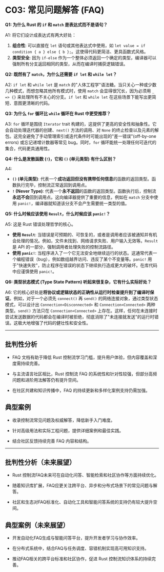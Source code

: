 # C03: 常见问题解答 (FAQ)

**Q1: 为什么 Rust 的 `if` 和 `match` 是表达式而不是语句？**

A1: 将它们设计成表达式有两大好处：

1. **组合性**: 可以直接在 `let` 语句或其他表达式中使用，如 `let value = if condition { a } else { b };`。这使得代码更简洁、更具函数式风格。
2. **类型安全**: 因为 `if-else` 作为一个整体必须返回一个确定的类型，编译器可以强制所有分支返回相同的类型，从而在编译时捕获逻辑错误。

**Q2: 既然有了 `match`，为什么还需要 `if let` 和 `while let`？**

A2: `if let` 和 `while let` 是 `match` 的"人体工程学"语法糖。当只关心一种或少数几种模式，而想忽略其他所有模式时，使用 `match` 会显得很冗长，因为必须用 `_ => {}` 来处理所有不关心的分支。`if let` 和 `while let` 在这些场景下能写出更简短、意图更清晰的代码。

**Q3: 为什么 `for` 循环比 `while` 循环在 Rust 中更受推荐？**

A3: `for` 循环是围绕 `Iterator` trait 构建的，这提供了更高的安全性和抽象性。它会自动处理迭代器的创建、`next()` 方法的调用、对 `None` 的终止检查以及元素的解包。这完全避免了手动管理索引或迭代条件时可能出现的"差一错误"(off-by-one errors) 或忘记递增计数器等常见 bug。同时，`for` 循环能统一处理任何可迭代的集合，代码更具通用性。

**Q4: 什么是发散函数 (`!`)，它和 `()` (单元类型) 有什么区别？**

A4:

* **`()` (单元类型)**: 代表一个**成功返回但没有携带任何信息**的函数的返回类型。函数执行完毕，控制流正常返回到调用点。
* **`!` (Never Type)**: 代表一个**永不返回**的函数的返回类型。函数执行后，控制流**永远不会**回到调用点。这向编译器提供了重要的信息，例如在 `match` 分支中使用 `panic!`，编译器就知道该分支不会产生需要统一类型的值。

**Q5: 什么时候应该使用 `Result`，什么时候应该 `panic!`？**

A5: 这是 Rust 错误处理哲学的核心。

* **使用 `Result`**: 当错误是可预期的、可恢复的，或者是调用者应该被通知并有机会处理的情况。例如，文件未找到、网络请求失败、用户输入无效等。`Result` 是 API 的一部分，强制调用者处理失败的控制流路径。
* **使用 `panic!`**: 当程序进入了一个它无法安全地继续运行的状态。这通常代表一个编程错误（bug），例如数组越界访问、违反了某个不变量等。`panic!` 用于"快速失败"，防止程序在错误的状态下继续执行造成更大的破坏。在库代码中应谨慎使用 `panic!`。

**Q6: 类型状态模式 (Type State Pattern) 听起来很复杂，它有什么实际好处？**

A6: 它的核心好处是**将协议或逻辑状态的正确性从运行时检查提升到了编译时保证**。例如，对于一个必须先 `connect()` 再 `send()` 的网络连接对象，通过类型状态模式，可以设计出 `Connection<Disconnected>` 和 `Connection<Connected>` 两种类型。`send()` 方法只在 `Connection<Connected>` 上存在。这样，任何在未连接时尝试发送数据的代码都会在编译时被拒绝，彻底消除了"未连接就发送"的运行时错误。这极大地增强了代码的健壮性和安全性。

---

## 批判性分析

* FAQ 文档有助于降低 Rust 控制流学习门槛，提升用户体验，但内容覆盖和深度需持续完善。

* 与主流语言社区相比，Rust 控制流 FAQ 的系统性和针对性较强，但部分高频问题和进阶用法解答仍有提升空间。
* 在社区共建和知识传播中，FAQ 的持续更新和多样化案例支持仍需加强。

## 典型案例

* 收录控制流常见问题及权威解答，降低新手入门难度。

* 针对高级用法和实际工程问题，提供详细案例和最佳实践。
* 结合社区反馈持续完善 FAQ 内容和结构。

---

## 批判性分析（未来展望）

* Rust 控制流FAQ未来可在自动化问答、智能检索和社区协作等方面持续优化。

* 随着知识库扩展，FAQ应更关注跨平台、异步和分布式场景下的常见问题与解答。
* 社区和生态对FAQ标准化、自动化工具和智能问答系统的支持仍有较大提升空间。

## 典型案例（未来展望）

* 开发自动化FAQ生成与智能问答平台，提升开发者学习与协作效率。

* 在分布式系统中，结合FAQ与任务调度、容错机制实现高可用知识支持。
* 推动FAQ相关的跨平台标准和社区协作，促进 Rust 控制流知识体系的持续完善。
